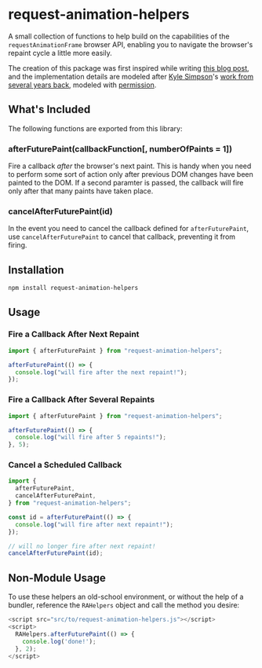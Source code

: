 # request-animation-helpers

A small collection of functions to help build on the capabilities of the `requestAnimationFrame` browser API, enabling you to navigate the browser's repaint cycle a little more easily.

The creation of this package was first inspired while writing [this blog post](https://macarthur.me/posts/when-dom-updates-appear-to-be-asynchronous), and the implementation details are modeled after [Kyle Simpson](https://github.com/getify)'s [work from several years back](https://gist.github.com/getify/3004342), modeled with [permission](https://www.reddit.com/r/javascript/comments/j2dcfw/when_dom_updates_appear_to_be_asynchronous/g7cchd3/?utm_source=reddit&utm_medium=web2x&context=3).

## What's Included

The following functions are exported from this library:

### afterFuturePaint(callbackFunction[, numberOfPaints = 1])

Fire a callback _after_ the browser's next paint. This is handy when you need to perform some sort of action only after previous DOM changes have been painted to the DOM. If a second paramter is passed, the callback will fire only after that many paints have taken place.

### cancelAfterFuturePaint(id)

In the event you need to cancel the callback defined for `afterFuturePaint`, use `cancelAfterFuturePaint` to cancel that callback, preventing it from firing.

## Installation

`npm install request-animation-helpers`

## Usage

### Fire a Callback After Next Repaint

```js
import { afterFuturePaint } from "request-animation-helpers";

afterFuturePaint(() => {
  console.log("will fire after the next repaint!");
});
```

### Fire a Callback After Several Repaints

```js
import { afterFuturePaint } from "request-animation-helpers";

afterFuturePaint(() => {
  console.log("will fire after 5 repaints!");
}, 5);
```

### Cancel a Scheduled Callback

```js
import {
  afterFuturePaint,
  cancelAfterFuturePaint,
} from "request-animation-helpers";

const id = afterFuturePaint(() => {
  console.log("will fire after next repaint!");
});

// will no longer fire after next repaint!
cancelAfterFuturePaint(id);
```

## Non-Module Usage

To use these helpers an old-school environment, or without the help of a bundler, reference the `RAHelpers` object and call the method you desire:

```js
<script src="src/to/request-animation-helpers.js"></script>
<script>
  RAHelpers.afterFuturePaint(() => {
    console.log('done!');
  }, 2);
</script>
```
